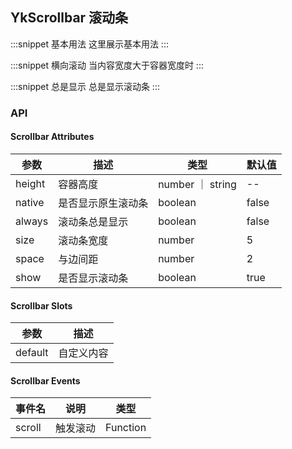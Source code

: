 ## YkScrollbar 滚动条

:::snippet
基本用法
这里展示基本用法
<ScrollbarPrimary/>
:::

:::snippet
横向滚动
当内容宽度大于容器宽度时
<ScrollbarHorizontal/>
:::

:::snippet
总是显示
总是显示滚动条
<ScrollbarAlways/>
:::

### API

#### Scrollbar Attributes

| 参数   | 描述               | 类型             | 默认值 |
| ------ | ------------------ | ---------------- | ------ |
| height | 容器高度           | number ｜ string | --     |
| native | 是否显示原生滚动条 | boolean          | false  |
| always | 滚动条总是显示     | boolean          | false  |
| size   | 滚动条宽度         | number           | 5      |
| space  | 与边间距           | number           | 2      |
| show   | 是否显示滚动条     | boolean          | true   |

#### Scrollbar Slots

| 参数    | 描述       |
| ------- | ---------- |
| default | 自定义内容 |

#### Scrollbar Events

| 事件名 | 说明     | 类型     |
| ------ | -------- | -------- |
| scroll | 触发滚动 | Function |

